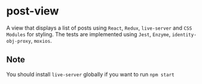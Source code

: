# post-view
A view that displays a list of posts using `React`, `Redux`, `live-server` and `CSS Modules` for styling.
The tests are implemented using `Jest`, `Enzyme`, `identity-obj-proxy`, `moxios`.

## Note
You should install `live-server` globally if you want to run `npm start`